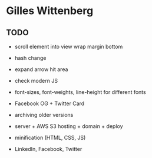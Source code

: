 # Gilles Wittenberg

## TODO
- scroll element into view wrap margin bottom
- hash change
- expand arrow hit area
- check modern JS
- font-sizes, font-weights, line-height for different fonts 
- Facebook OG + Twitter Card
- archiving older versions
- server + AWS S3 hosting + domain + deploy
- minification (HTML, CSS, JS)

- LinkedIn, Facebook, Twitter
